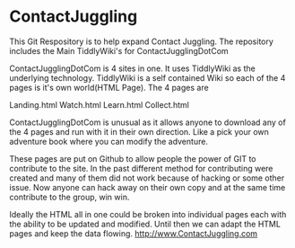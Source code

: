 ContactJuggling
===============

This Git Respository is to help expand Contact Juggling.
The repository includes the Main TiddlyWiki's for ContactJugglingDotCom

ContactJugglingDotCom is 4 sites in one.
It uses TiddlyWiki as the underlying technology.
TiddlyWiki is a self contained Wiki so each of the 4 pages is it's own world(HTML Page).
The 4 pages are

Landing.html
Watch.html
Learn.html
Collect.html

ContactJugglingDotCom is unusual as it allows anyone to download any of the 4 pages and run with it in their own direction.
Like a pick your own adventure book where you can modify the adventure.

These pages are put on Github to allow people the power of GIT to contribute to the site.
In the past different method for contributing were created and many of them did not work because of hacking or some other issue.
Now anyone can hack away on their own copy and at the same time contribute to the group, win win.

Ideally the HTML all in one could be broken into individual pages each with the ability to be updated and modified.
Until then we can adapt the HTML pages and keep the data flowing.
http://www.ContactJuggling.com <br>
